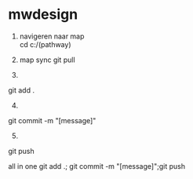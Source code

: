 # mwdesign

1. navigeren naar map  
cd c:/(pathway)

2. map sync
git pull

3. 
git add .

4. 
git commit -m "[message]"

5.
git push 



all in one
git add .; git commit -m "[message]";git push 



